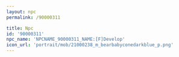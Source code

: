 ```yaml
---
layout: npc
permalink: /90000311

title: Npc
id: '90000311'
npc_name: 'NPCNAME_90000311_NAME:[F]Develop'
icon_url: 'portrait/mob/21000238_m_bearbabyconedarkblue_p.png'
---
```

